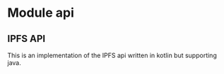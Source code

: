 # Module api

## IPFS API

This is an implementation of the IPFS api written in kotlin but supporting java.



